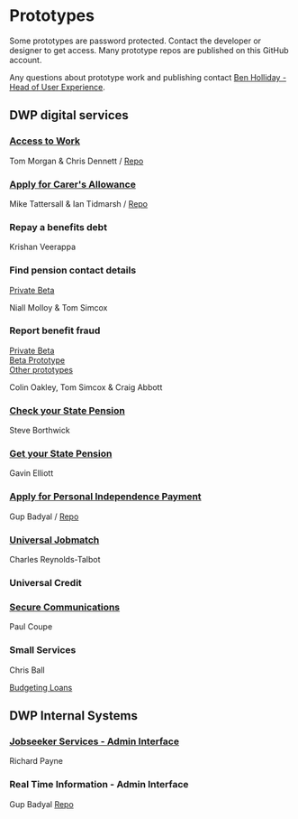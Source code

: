 # Prototypes

Some prototypes are password protected. Contact the developer or designer to get access. Many prototype repos are published on this GitHub account.

Any questions about prototype work and publishing contact [Ben Holliday - Head of User Experience](mailto:ben.holliday@dwp.gsi.gov.uk).

## DWP digital services

### [Access to Work](https://accesstowork.herokuapp.com/)

Tom Morgan & Chris Dennett / [Repo](https://github.com/dwpdigitaltech/accesstowork-prototype)

### [Apply for Carer's Allowance](https://dwp-story.3cbeta.co.uk/URSept/)

Mike Tattersall & Ian Tidmarsh / [Repo](https://github.com/dwpdigitaltech/CADSPrototypeClaim)

### Repay a benefits debt

Krishan Veerappa

### Find pension contact details 

[Private Beta](https://www.findpensioncontacts.dwp.gov.uk/)

Niall Molloy & Tom Simcox

### Report benefit fraud
[Private Beta](http://rcm-master.herokuapp.com/start-page)<br />
[Beta Prototype](https://still-ocean-5673.herokuapp.com/start-page/)<br />
[Other prototypes](https://murmuring-mountain-1222.herokuapp.com)

Colin Oakley, Tom Simcox & Craig Abbott

### [Check your State Pension](http://nisp.herokuapp.com)

Steve Borthwick

### [Get your State Pension](http://pure-citadel-6720.herokuapp.com)

Gavin Elliott

### [Apply for Personal Independence Payment](http://pip-alpha.herokuapp.com)

Gup Badyal / [Repo](https://github.com/gup-dwp/pip-prototype)

### [Universal Jobmatch](https://uj2-prototype.herokuapp.com)

Charles Reynolds-Talbot

### Universal Credit

### [Secure Communications](http://ds1500.herokuapp.com/)

Paul Coupe

### Small Services

Chris Ball

[Budgeting Loans](http://bud-loans.herokuapp.com/)

## DWP Internal Systems

### [Jobseeker Services - Admin Interface](https://clean-test.herokuapp.com/)

Richard Payne

### Real Time Information - Admin Interface

Gup Badyal [Repo](https://github.com/gup-dwp/RTI-Beta)
